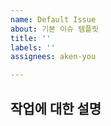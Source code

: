 ```yaml
---
name: Default Issue
about: 기본 이슈 템플릿
title: ''
labels: ''
assignees: aken-you

---
```


## 작업에 대한 설명
